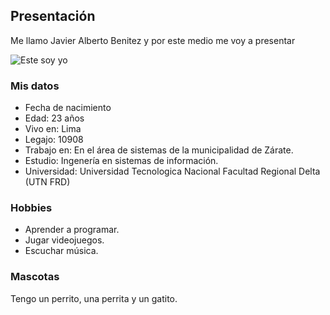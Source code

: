 ## Presentación 

Me llamo Javier Alberto Benitez y por este medio me voy a presentar

![Este soy yo](https://i.imgur.com/YDtrM6M.jpg)

### Mis datos

- Fecha de nacimiento 
- Edad: 23 años
- Vivo en: Lima
- Legajo: 10908
- Trabajo en: En el área de sistemas de la municipalidad de Zárate.
- Estudio: Ingenería en sistemas de información.
- Universidad: Universidad Tecnologica Nacional Facultad Regional Delta (UTN FRD)

### Hobbies

- Aprender a programar.
- Jugar videojuegos.
- Escuchar música.

### Mascotas

Tengo un perrito, una perrita y un gatito. 



